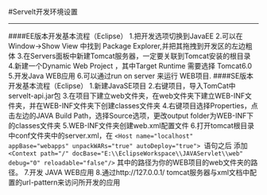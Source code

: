 #Servelt开发环境设置
***
####EE版本开发基本流程（Eclipse）
1.把开发选项切换到JavaEE
2.可以在Window->Show View 中找到 Package Explorer,并把其拖拽到开发区的左边粗体
3.在Servers面板中新建Tomcat服务器，一定要关联到Tomcat安装的根目录
4.新建一个Dynamic Web Project ，其中Target Runtime  需要选择 Tomcat6.0
5.开发Java WEB应用
6.可以通过run on server 来运行 WEB项目.
####SE版本开发基本流程（Eclipse）
1.新建JavaSE项目
2.右键项目，导入TomCat中servelt-api.jar包
3.在项目下建立web文件夹，在web文件夹下建立WEB-INF文件夹，并在WEB-INF文件夹下创建classes文件夹
4.右键项目选择Properties，点击左边的JAVA Build Path，选择Source选项，更改output folder为WEB-INF下的classes文件夹
5.WEB-INF文件夹创建web.xml配置文件
6.打开tomcat根目录中conf文件夹中的server.xml，在   `<Host name="localhost"  appBase="webapps"
        unpackWARs="true" autoDeploy="true"> `语句之后
        添加`<Context path="/" docBase="E:\\EclipseWorkspace\\JAVAServlet\\web" debug="0" reloadable="false"/>`
        其中的路径为你的WEB项目的web文件夹的路径。
7.开发 JAVA WEB应用
8.通过http://127.0.0.1/ tomcat服务器与xml文档中配置的url-pattern来访问所开发的应用